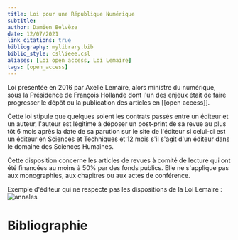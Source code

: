 ```yaml
---
title: Loi pour une République Numérique
subtitle:
author: Damien Belvèze
date: 12/07/2021
link_citations: true
bibliography: mylibrary.bib
biblio_style: csl\ieee.csl
aliases: [Loi open access, Loi Lemaire]
tags: [open_access]
---
```


Loi présentée en 2016 par Axelle Lemaire, alors ministre du numérique, sous la Présidence de François Hollande dont l'un des enjeux était de faire progresser le dépôt ou la publication des articles en [[open access]]. 

Cette loi stipule que quelques soient les contrats passés entre un éditeur et un auteur, l'auteur est légitime à déposer un post-print de sa revue au plus tôt 6 mois après la date de sa parution sur le site de l'éditeur si celui-ci est un éditeur en Sciences et Techniques et 12 mois s'il s'agit d'un éditeur dans le domaine des Sciences Humaines. 

Cette disposition concerne les articles de revues à comité de lecture qui ont été financées au moins à 50% par des fonds publics. Elle ne s'applique pas aux monographies, aux chapitres ou aux actes de conférence. 

Exemple d'éditeur qui ne respecte pas les dispositions de la Loi Lemaire : 
![annales](annaleshss.jpg)




# Bibliographie
